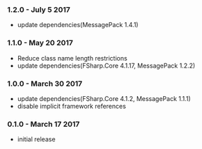 ### 1.2.0 - July 5 2017
* update dependencies(MessagePack 1.4.1)

### 1.1.0 - May 20 2017
* Reduce class name length restrictions
* update dependencies(FSharp.Core 4.1.17, MessagePack 1.2.2)

### 1.0.0 - March 30 2017
* update dependencies(FSharp.Core 4.1.2, MessagePack 1.1.1)
* disable implicit framework references

### 0.1.0 - March 17 2017
* initial release
